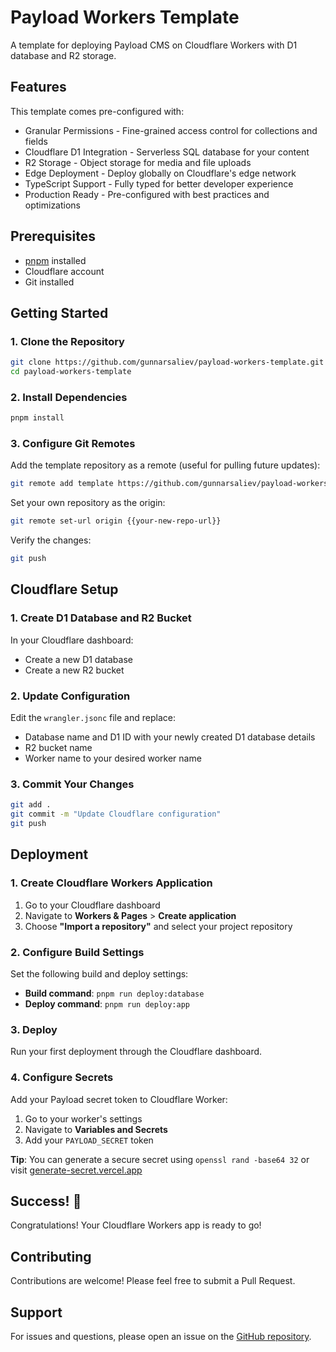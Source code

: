 # Payload Workers Template

A template for deploying Payload CMS on Cloudflare Workers with D1 database and R2 storage.

## Features
This template comes pre-configured with:

- Granular Permissions - Fine-grained access control for collections and fields
- Cloudflare D1 Integration - Serverless SQL database for your content
- R2 Storage - Object storage for media and file uploads
- Edge Deployment - Deploy globally on Cloudflare's edge network
- TypeScript Support - Fully typed for better developer experience
- Production Ready - Pre-configured with best practices and optimizations

## Prerequisites

- [pnpm](https://pnpm.io/) installed
- Cloudflare account
- Git installed

## Getting Started

### 1. Clone the Repository

```bash
git clone https://github.com/gunnarsaliev/payload-workers-template.git
cd payload-workers-template
```

### 2. Install Dependencies

```bash
pnpm install
```

### 3. Configure Git Remotes

Add the template repository as a remote (useful for pulling future updates):

```bash
git remote add template https://github.com/gunnarsaliev/payload-workers-template.git
```

Set your own repository as the origin:

```bash
git remote set-url origin {{your-new-repo-url}}
```

Verify the changes:

```bash
git push
```

## Cloudflare Setup

### 1. Create D1 Database and R2 Bucket

In your Cloudflare dashboard:
- Create a new D1 database
- Create a new R2 bucket

### 2. Update Configuration

Edit the `wrangler.jsonc` file and replace:
- Database name and D1 ID with your newly created D1 database details
- R2 bucket name
- Worker name to your desired worker name

### 3. Commit Your Changes

```bash
git add .
git commit -m "Update Cloudflare configuration"
git push
```

## Deployment

### 1. Create Cloudflare Workers Application

1. Go to your Cloudflare dashboard
2. Navigate to **Workers & Pages** > **Create application**
3. Choose **"Import a repository"** and select your project repository

### 2. Configure Build Settings

Set the following build and deploy settings:

- **Build command**: `pnpm run deploy:database`
- **Deploy command**: `pnpm run deploy:app`

### 3. Deploy

Run your first deployment through the Cloudflare dashboard.

### 4. Configure Secrets

Add your Payload secret token to Cloudflare Worker:

1. Go to your worker's settings
2. Navigate to **Variables and Secrets**
3. Add your `PAYLOAD_SECRET` token

**Tip**: You can generate a secure secret using `openssl rand -base64 32` or visit [generate-secret.vercel.app](https://generate-secret.vercel.app/)

## Success! 🎉

Congratulations! Your Cloudflare Workers app is ready to go!

## Contributing

Contributions are welcome! Please feel free to submit a Pull Request.

## Support

For issues and questions, please open an issue on the [GitHub repository](https://github.com/gunnarsaliev/payload-workers-template/issues).
